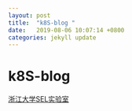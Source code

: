 ```yaml
---
layout: post
title:  "k8S-blog "
date:   2019-08-06 10:07:14 +0800
categories: jekyll update
---
```

#  k8S-blog


[浙江大学SEL实验室](http://www.sel.zju.edu.cn/)


